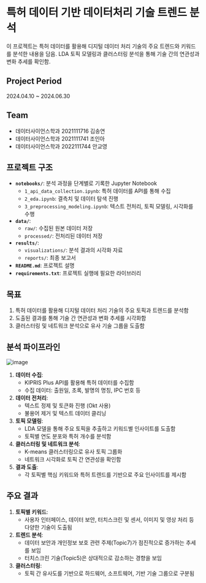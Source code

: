 # 특허 데이터 기반 데이터처리 기술 트렌드 분석

이 프로젝트는 특허 데이터를 활용해 디지털 데이터 처리 기술의 주요 트렌드와 키워드를 분석한 내용을 담음. LDA 토픽 모델링과 클러스터링 분석을 통해 기술 간의 연관성과 변화 추세를 확인함.

## Project Period
2024.04.10 ~ 2024.06.30

## Team
- 데이터사이언스학과 2021111716 김송연
- 데이터사이언스학과 2021111741 조인아
- 데이터사이언스학과 2022111744 안교영

## 프로젝트 구조
- **`notebooks/`**: 분석 과정을 단계별로 기록한 Jupyter Notebook
  - `1_api_data_collection.ipynb`: 특허 데이터를 API를 통해 수집
  - `2_eda.ipynb`: 결측치 및 데이터 탐색 진행
  - `3_preprocessing_modeling.ipynb`: 텍스트 전처리, 토픽 모델링, 시각화를 수행
- **`data/`**:
  - `raw/`: 수집된 원본 데이터 저장
  - `processed/`: 전처리된 데이터 저장
- **`results/`**:
  - `visualizations/`: 분석 결과의 시각화 자료
  - `reports/`: 최종 보고서
- **`README.md`**: 프로젝트 설명
- **`requirements.txt`**: 프로젝트 실행에 필요한 라이브러리
## 목표
1. 특허 데이터를 활용해 디지털 데이터 처리 기술의 주요 토픽과 트렌드를 분석함
2. 도출된 결과를 통해 기술 간 연관성과 변화 추세를 시각화함
3. 클러스터링 및 네트워크 분석으로 유사 기술 그룹을 도출함

## 분석 파이프라인
![image](https://github.com/user-attachments/assets/9c0c8672-763b-4f3f-955c-ebdd3f9c2635)

1. **데이터 수집**:
   - KIPRIS Plus API를 활용해 특허 데이터를 수집함
   - 수집 데이터: 출원일, 초록, 발명의 명칭, IPC 번호 등
2. **데이터 전처리**:
   - 텍스트 정제 및 토큰화 진행 (Okt 사용)
   - 불용어 제거 및 텍스트 데이터 클리닝
3. **토픽 모델링**:
   - LDA 모델을 통해 주요 토픽을 추출하고 키워드별 인사이트를 도출함
   - 토픽별 연도 분포와 특허 개수를 분석함
4. **클러스터링 및 네트워크 분석**:
   - K-means 클러스터링으로 유사 토픽 그룹화
   - 네트워크 시각화로 토픽 간 연관성을 확인함
5. **결과 도출**:
   - 각 토픽별 핵심 키워드와 특허 트렌드를 기반으로 주요 인사이트를 제시함

## 주요 결과
1. **토픽별 키워드**:
   - 사용자 인터페이스, 데이터 보안, 터치스크린 및 센서, 이미지 및 영상 처리 등 다양한 기술이 도출됨
2. **트렌드 분석**:
   - 데이터 보안과 개인정보 보호 관련 주제(Topic7)가 점진적으로 증가하는 추세를 보임
   - 터치스크린 기술(Topic5)은 상대적으로 감소하는 경향을 보임
3. **클러스터링**:
   - 토픽 간 유사도를 기반으로 하드웨어, 소프트웨어, 기반 기술 그룹으로 구분됨


